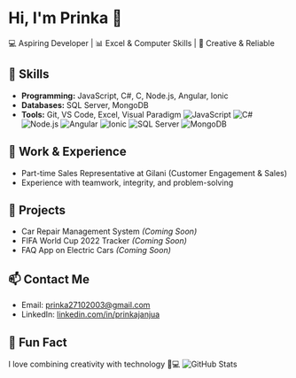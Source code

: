 # Hi, I'm Prinka 👋

💻 Aspiring Developer | 📊 Excel & Computer Skills | 🌟 Creative & Reliable  

## 🚀 Skills
- **Programming:** JavaScript, C#, C, Node.js, Angular, Ionic  
- **Databases:** SQL Server, MongoDB  
- **Tools:** Git, VS Code, Excel, Visual Paradigm
![JavaScript](https://img.shields.io/badge/-JavaScript-yellow?logo=javascript&logoColor=white&style=for-the-badge)
![C#](https://img.shields.io/badge/-CSharp-239120?logo=csharp&logoColor=white&style=for-the-badge)
![Node.js](https://img.shields.io/badge/-Node.js-339933?logo=node.js&logoColor=white&style=for-the-badge)
![Angular](https://img.shields.io/badge/-Angular-DD0031?logo=angular&logoColor=white&style=for-the-badge)
![Ionic](https://img.shields.io/badge/-Ionic-3880FF?logo=ionic&logoColor=white&style=for-the-badge)
![SQL Server](https://img.shields.io/badge/-SQL%20Server-CC2927?logo=microsoft-sql-server&logoColor=white&style=for-the-badge)
![MongoDB](https://img.shields.io/badge/-MongoDB-47A248?logo=mongodb&logoColor=white&style=for-the-badge)
 

## 🏢 Work & Experience
- Part-time Sales Representative at Gilani (Customer Engagement & Sales)  
- Experience with teamwork, integrity, and problem-solving  

## 📂 Projects
- Car Repair Management System *(Coming Soon)*  
- FIFA World Cup 2022 Tracker *(Coming Soon)*  
- FAQ App on Electric Cars *(Coming Soon)*  

## 📫 Contact Me
- Email: [prinka27102003@gmail.com](mailto:prinka27102003@gmail.com)  
- LinkedIn: [linkedin.com/in/prinkajanjua](https://www.linkedin.com/in/prinkajanjua)  

## 🌟 Fun Fact
I love combining creativity with technology 🎨💻
![GitHub Stats](https://github-readme-stats.vercel.app/api?username=prinkaprinka&show_icons=true&theme=radical)

